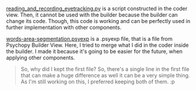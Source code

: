 [reading_and_recording_eyetracking.py](ROI-COMP-Eyetracking\reading_and_recording_eyetracking.py) is a script constructed in the coder view. Then, it cannot be used with the builder because the builder can change its code. Though, this code is working and can be perfectly used in further implementation with other components.

[words-area-segmentation.psyexp](ROI-COMP-Eyetracking\words-area-segmentation.psyexp) is a .psyexp file, that is a file from Psychopy Builder View. Here, I tried to merge what I did in the coder inside the builder. I made it because it's going to be easier for the future, when applying other components.

> So, why did I kept the first file? So, there's a single line in the first file that can make a huge difference as well it can be a very simple thing. As I'm still working on this, I preferred keeping both of them. :p
